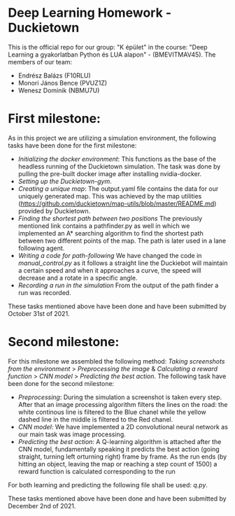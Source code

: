 # Deep Learning Homework - Duckietown
This is the official repo for our group: "K épület" in the course: "Deep Learning a gyakorlatban Python és LUA alapon" - (BMEVITMAV45). The members of our team:
- Endrész Balázs (F10RLU)
- Monori János Bence (PVUZ1Z)
- Wenesz Dominik (NBMU7U)

# First milestone:
As in this project we are utilizing a simulation environment, the following tasks have been done for the first milestone:
- *Initializing the docker environment*: This functions as the base of the headless running of the Duckietown simulation. The task was done by pulling the pre-built docker image after installing nvidia-docker.
- *Setting up the Duckietown-gym*. 
- *Creating a unique map*: The output.yaml file contains the data for our uniquely generated map. This was achieved by the map utilities (https://github.com/duckietown/map-utils/blob/master/README.md) provided by Duckietown.
- *Finding the shortest path between two positions* The previously mentioned link contains a pathfinder.py as well in which we implemented an A* searching algorithm to find the shortest path between two different points of the map. The path is later used in a lane following agent.
- *Writing a code for path-following* We have changed the code in *manual_control.py* as it follows a straight line the Duckiebot will maintain a certain speed and when it approaches a curve, the speed will decrease and a rotate in a specific angle.
- *Recording a run in the simulation* From the output of the path finder a run was recorded. 

These tasks mentioned above have been done and have been submitted by October 31st of 2021.

# Second milestone:
For this milestone we assembled the following method: *Taking screenshots from the environment* > *Preprocessing the image* & *Calculating a reward function* > *CNN model* > *Predicting the best action*. The following task have been done for the second milestone:
- *Preprocessing*: During the simulation a screenshot is taken every step. After that an image processing algorithm filters the lines on the road: the white continous line is filtered to the Blue chanel while the yellow dashed line in the middle is filtered to the Red chanel.
- *CNN model*: We have implemented a 2D convolutional neural network as our main task was image processing. 
- *Predicting the best action*: A Q-learning algorithm is attached after the CNN model, fundamentally speaking it predicts the best action (going straight, turning left orturning right) frame by frame. As the run ends (by hitting an object, leaving the map or reaching a step count of 1500) a reward function is calculated corresponding to the run

For both learning and predicting the following file shall be used: *q.py*.

 These tasks mentioned above have been done and have been submitted by December 2nd of 2021.
